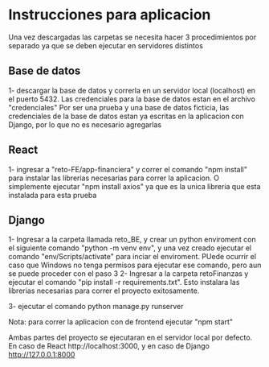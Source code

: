 # Instrucciones para aplicacion
Una vez descargadas las carpetas se necesita hacer 3 procedimientos por separado ya que se deben ejecutar en servidores distintos

## Base de datos
1- descargar la base de datos y correrla en un servidor local (localhost) en el puerto 5432. Las credenciales para la base de datos estan en el archivo "credenciales"
Por ser una prueba y una base de datos ficticia, las credenciales de la base de datos estan ya escritas en la aplicacion con Django, por lo que no es necesario agregarlas

## React
1- ingresar a "reto-FE/app-financiera" y correr el comando "npm install" para instalar las librerias necesarias para correr la aplicacion. O simplemente ejecutar "npm install axios" ya que es la unica libreria que esta instalada para esta prueba


## Django 
1- Ingresar a la carpeta llamada reto_BE, y crear un python enviroment con el siguiente comando "python -m venv env", y una vez creado ejecutar el comando "env/Scripts/activate" para inciar el enviroment. PUede ocurrir el caso que Windows no tenga permisos para ejecutar ese comando, pero aun se puede proceder con el paso 3
2- Ingresar a la carpeta retoFinanzas y ejecutar el comando "pip install -r requirements.txt". Esto instalara las librerias necesarias para correr el proyecto exitosamente.

3- ejecutar el comando python manage.py runserver

Nota: para correr la aplicacion con de frontend ejecutar "npm start"

Ambas partes del proyecto se ejecutaran en el servidor local por defecto. En caso de React http://localhost:3000, y en caso de Django http://127.0.0.1:8000
